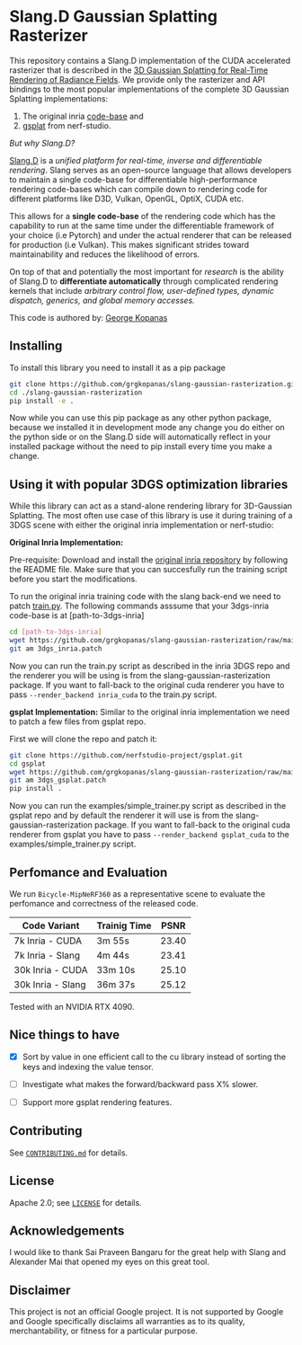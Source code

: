 # Slang.D Gaussian Splatting Rasterizer

This repository contains a Slang.D implementation of the CUDA accelerated rasterizer that is described in the [3D Gaussian Splatting for Real-Time Rendering of Radiance Fields](https://repo-sam.inria.fr/fungraph/3d-gaussian-splatting/). We provide only the rasterizer and API bindings to the most popular implementations of the complete 3D Gaussian Splatting implementations:
1) The original inria [code-base](https://github.com/graphdeco-inria/gaussian-splatting) and 
2) [gsplat](https://github.com/nerfstudio-project/gsplat) from nerf-studio. 

*But why Slang.D?*

[Slang.D](https://developer.nvidia.com/blog/differentiable-slang-a-shading-language-for-renderers-that-learn/) is a *unified platform for real-time, inverse and differentiable rendering*. Slang serves as an open-source language that allows developers to maintain a single code-base for differentiable high-performance rendering code-bases which can compile down to rendering code for different platforms like D3D, Vulkan, OpenGL, OptiX, CUDA etc.

This allows for a **single code-base** of the rendering code which has the capability to run at the same time under the differentiable framework of your choice (i.e Pytorch) and under the actual renderer that can be released for production (i.e Vulkan). This makes significant strides toward maintainability and reduces the likelihood of errors.

On top of that and potentially the most important for *research* is the ability of Slang.D to **differentiate automatically** through complicated rendering kernels that include *arbitrary control flow, user-defined types, dynamic dispatch, generics, and global memory accesses.*

This code is authored by: [George Kopanas](https://grgkopanas.github.io/)

## Installing

To install this library you need to install it as a pip package

```bash
git clone https://github.com/grgkopanas/slang-gaussian-rasterization.git
cd ./slang-gaussian-rasterization
pip install -e .
```

Now while you can use this pip package as any other python package, because we installed it in development mode any change you do either on the python side or on the Slang.D side will automatically reflect in your installed package without the need to pip install every time you make a change.

## Using it with popular 3DGS optimization libraries

While this library can act as a stand-alone rendering library for 3D-Gaussian Splatting. The most often use case of this library is use it during training of a 3DGS scene with either the original inria implementation or nerf-studio:

**Original Inria Implementation:** 

Pre-requisite: Download and install the [original inria repository](https://github.com/graphdeco-inria/gaussian-splatting/) by following the README file. Make sure that you can succesfully run the training script before you start the modifications.

To run the original inria training code with the slang back-end we need to patch [train.py](https://github.com/graphdeco-inria/gaussian-splatting/blob/main/train.py). The following commands asssume that your 3dgs-inria code-base is at [path-to-3dgs-inria]

```bash
cd [path-to-3dgs-inria]
wget https://github.com/grgkopanas/slang-gaussian-rasterization/raw/main/slang_gaussian_rasterization/api/patches/3dgs_inria.patch
git am 3dgs_inria.patch
```

Now you can run the train.py script as described in the inria 3DGS repo and the renderer you will be using is from the slang-gaussian-rasterization package. If you want to fall-back to the original cuda renderer you have to pass ```--render_backend inria_cuda``` to the train.py script.

**gsplat Implementation:** 
Similar to the original inria implementation we need to patch a few files from gsplat repo.

First we will clone the repo and patch it:
```bash
git clone https://github.com/nerfstudio-project/gsplat.git
cd gsplat
wget https://github.com/grgkopanas/slang-gaussian-rasterization/raw/main/slang_gaussian_rasterization/api/patches/3dgs_gsplat.patch
git am 3dgs_gsplat.patch
pip install .
```
Now you can run the examples/simple_trainer.py script as described in the gsplat repo and by default the renderer it will use is from the slang-gaussian-rasterization package. If you want to fall-back to the original cuda renderer from gsplat you have to pass ```--render_backend gsplat_cuda``` to the examples/simple_trainer.py script.

## Perfomance and Evaluation
We run ```Bicycle-MipNeRF360``` as a representative scene to evaluate the perfomance and correctness of the released code.

| Code Variant  | Trainig Time | PSNR | 
| --------      | -------      | -----|
| 7k Inria - CUDA   | 3m 55s   | 23.40   |
| 7k Inria - Slang  | 4m 44s   | 23.41 |
| 30k Inria - CUDA  | 33m 10s  | 25.10 |
| 30k Inria - Slang | 36m 37s  | 25.12     |

Tested with an NVIDIA RTX 4090.


## Nice things to have
 - [x] Sort by value in one efficient call to the cu library instead of sorting the keys and indexing the value tensor.
 - [ ] Investigate what makes the forward/backward pass X% slower.
 - [ ] Support more gsplat rendering features.


## Contributing

See [`CONTRIBUTING.md`](CONTRIBUTING.md) for details.

## License

Apache 2.0; see [`LICENSE`](LICENSE) for details.

## Acknowledgements

I would like to thank Sai Praveen Bangaru for the great help with Slang and Alexander Mai that opened my eyes on this great tool.

## Disclaimer

This project is not an official Google project. It is not supported by
Google and Google specifically disclaims all warranties as to its quality,
merchantability, or fitness for a particular purpose.


